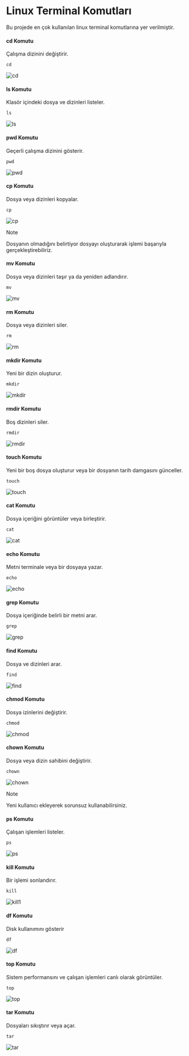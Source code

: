 # Linux Terminal Komutları

Bu projede en çok kullanılan linux terminal komutlarına yer verilmiştir.

#### cd Komutu
Çalışma dizinini değiştirir.
```
cd
```
![cd](https://github.com/user-attachments/assets/0f8e77e0-d687-49dd-8ea6-030bd85e533d)

#### ls Komutu

Klasör içindeki dosya ve dizinleri listeler.
```
ls
```
![ls](https://github.com/user-attachments/assets/9bec86b8-9ac6-4450-8af6-938296ba3140)

#### pwd Komutu
Geçerli çalışma dizinini gösterir.
```
pwd
```
![pwd](https://github.com/user-attachments/assets/fd4dae14-9613-4b76-acf6-d493f1050b43)

#### cp Komutu
Dosya veya dizinleri kopyalar.
```
cp
```
![cp](https://github.com/user-attachments/assets/cc0821e2-8b32-41b4-b3d6-2e0c463a282b)

>[!NOTE]
>Dosyanın olmadığını belirtiyor dosyayı oluşturarak işlemi başarıyla gerçekleştirebiliriz.

#### mv Komutu
Dosya veya dizinleri taşır ya da yeniden adlandırır.
```
mv
```
![mv](https://github.com/user-attachments/assets/17fb80ae-e720-4949-b549-51a1d8220f52)

#### rm Komutu
Dosya veya dizinleri siler.
```
rm
```
![rm](https://github.com/user-attachments/assets/f5142a4f-4694-4fa7-a9fd-8d02a24328c3)

#### mkdir Komutu
Yeni bir dizin oluşturur.
```
mkdir
```
![mkdir](https://github.com/user-attachments/assets/48dc2ad2-19da-4f74-b3b1-abf5d2597f49)

#### rmdir Komutu
Boş dizinleri siler.
```
rmdir
```
![rmdir](https://github.com/user-attachments/assets/43419be9-708f-43d2-b176-351019b5e79e)

#### touch Komutu
Yeni bir boş dosya oluşturur veya bir dosyanın tarih damgasını günceller.
```
touch
```
![touch](https://github.com/user-attachments/assets/8eef7cfc-9cb3-4c01-841d-d235144b2795)

#### cat Komutu
Dosya içeriğini görüntüler veya birleştirir.
```
cat
```
![cat](https://github.com/user-attachments/assets/78033a88-2e78-4a48-a03f-2a93b9bd442b)

#### echo Komutu
Metni terminale veya bir dosyaya yazar.
```
echo
```
![echo](https://github.com/user-attachments/assets/abd65832-72e3-459f-aa25-46d50487bb29)

#### grep Komutu
 Dosya içeriğinde belirli bir metni arar.
```
grep
```
![grep](https://github.com/user-attachments/assets/3ca55191-761c-48dd-9a97-2bcbafe6eeab)

#### find Komutu
Dosya ve dizinleri arar.
```
find
```
![find](https://github.com/user-attachments/assets/1f61becf-f117-4c3f-8130-7288d35da963)

#### chmod Komutu
Dosya izinlerini değiştirir.
```
chmod
```
![chmod](https://github.com/user-attachments/assets/2278b40c-9284-4b96-a9c3-8020cf3fecb9)

#### chown Komutu
Dosya veya dizin sahibini değiştirir.
```
chown
```
![chown](https://github.com/user-attachments/assets/b31cd1fa-cbbf-49ae-8e76-511200bef65b)
>[!NOTE]
>Yeni kullanıcı ekleyerek sorunsuz kullanabilirsiniz.


#### ps Komutu
Çalışan işlemleri listeler.
```
ps
```
![ps](https://github.com/user-attachments/assets/630c9197-beb4-4b23-97c4-f0e3aafea5da)

#### kill Komutu
Bir işlemi sonlandırır.
```
kill
```
![kill1](https://github.com/user-attachments/assets/65c0e6cb-5a89-4e02-9c06-84f22cb61370)

#### df Komutu
Disk kullanımını gösterir
```
df
```
![df](https://github.com/user-attachments/assets/d8cb1fdb-ee11-419e-9706-571d7f2534bb)

#### top Komutu
Sistem performansını ve çalışan işlemleri canlı olarak görüntüler.
```
top
```
![top](https://github.com/user-attachments/assets/ab3fdea4-0f99-415c-9bdd-8f845f109060)

#### tar Komutu
Dosyaları sıkıştırır veya açar.
```
tar
```

![tar](https://github.com/user-attachments/assets/b79c4654-2a09-4559-88d1-4a06dc29cd48)




